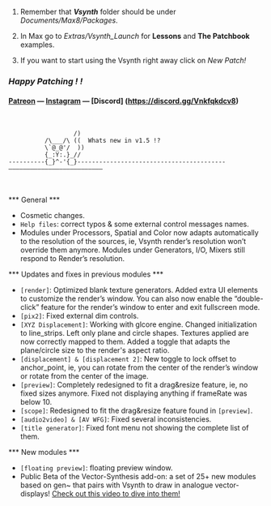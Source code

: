 1) Remember that ***Vsynth*** folder should be under *Documents/Max8/Packages*. 

2) In Max go to *Extras/Vsynth_Launch* for **Lessons** and **The Patchbook** examples.

3) If you want to start using the Vsynth right away click on *New Patch!*

### ***Happy Patching ! !***
#### [Patreon](https://www.patreon.com/vsynth) — [Instagram](https://www.instagram.com/vsynth74) — [Discord] (https://discord.gg/Vnkfqkdcv8)
&nbsp;


                      /)
              /\___/\ ((  Whats new in v1.5 !?
              \`@_@'/  ))
              {_:Y:.}_//
    ----------{_}^-'{_}-----------------------------------------——————————————————————————
&nbsp;


*** General ***

- Cosmetic changes.
- `Help files`: correct typos & some external control messages names.
- Modules under Processors, Spatial and Color now adapts automatically to the resolution of the sources, ie, Vsynth render’s resolution won’t override them anymore. Modules under Generators, I/O, Mixers still respond to Render’s resolution.


*** Updates and fixes in previous modules ***

- `[render]`: Optimized blank texture generators. Added extra UI elements to customize the render’s window. You can also now enable the “double-click” feature for the render’s window to enter and exit fullscreen mode.
- `[pix2]`: Fixed external dim controls.
- `[XYZ Displacement]`: Working with glcore engine. Changed initialization to line_strips. Left only plane and circle shapes. Textures applied are now correctly mapped to them. Added a toggle that adapts the plane/circle size to the render's aspect ratio.
- `[displacement] & [displacement 2]`: New toggle to lock offset to anchor_point, ie, you can rotate from the center of the render’s window or rotate from the center of the image.
- `[preview]`: Completely redesigned to fit a drag&resize feature, ie, no fixed sizes anymore. Fixed not displaying anything if frameRate was below 10.
- `[scope]`: Redesigned to fit the drag&resize feature found in `[preview]`.
- `[audio2video] & [AV WFG]`: Fixed several inconsistencies.
- `[title generator]`: Fixed font menu not showing the complete list of them.



*** New modules ***

- `[floating preview]`: floating preview window.
- Public Beta of the Vector-Synthesis add-on: a set of 25+ new modules based on gen~ that pairs with Vsynth to draw in analogue vector-displays! [Check out this video to dive into them!](https://youtu.be/QSbAcy5OjN0)